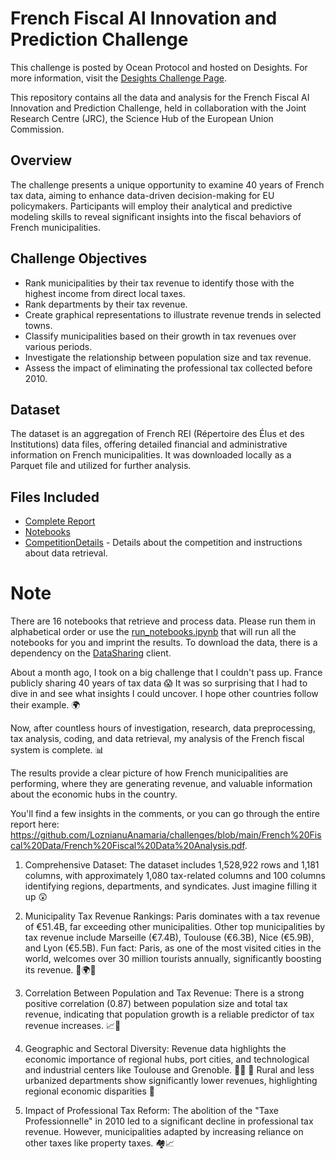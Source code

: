 # French Fiscal AI Innovation and Prediction Challenge


This challenge is posted by Ocean Protocol and hosted on Desights. For more information, visit the [Desights Challenge Page](https://competitions.desights.ai/challenge/26).

This repository contains all the data and analysis for the French Fiscal AI Innovation and Prediction Challenge, held in collaboration with the Joint Research Centre (JRC), the Science Hub of the European Union Commission.

## Overview

The challenge presents a unique opportunity to examine 40 years of French tax data, aiming to enhance data-driven decision-making for EU policymakers. Participants will employ their analytical and predictive modeling skills to reveal significant insights into the fiscal behaviors of French municipalities.

## Challenge Objectives

- Rank municipalities by their tax revenue to identify those with the highest income from direct local taxes.
- Rank departments by their tax revenue.
- Create graphical representations to illustrate revenue trends in selected towns.
- Classify municipalities based on their growth in tax revenues over various periods.
- Investigate the relationship between population size and tax revenue.
- Assess the impact of eliminating the professional tax collected before 2010.

## Dataset

The dataset is an aggregation of French REI (Répertoire des Élus et des Institutions) data files, offering detailed financial and administrative information on French municipalities. It was downloaded locally as a Parquet file and utilized for further analysis.


## Files Included
- [Complete Report](French%20Fiscal%20Data%20Analysis.pdf)
- [Notebooks](notebooks/)
- [CompetitionDetails](CompetitionDetails.pdf) - Details about the competition and instructions about data retrieval.

# Note
There are 16 notebooks that retrieve and process data. Please run them in alphabetical order or use the [run_notebooks.ipynb](notebooks/run_notebooks.ipynb) that will run all the notebooks for you and imprint the results. To download the data, there is a dependency on the [DataSharing](https://github.com/ChristianCasazza/datasharing) client.




About a month ago, I took on a big challenge that I couldn't pass up. France publicly sharing 40 years of tax data 😱 It was so surprising that I had to dive in and see what insights I could uncover. I hope other countries follow their example. 🌍

Now, after countless hours of investigation, research, data preprocessing, tax analysis, coding, and data retrieval, my analysis of the French fiscal system is complete. 📊

The results provide a clear picture of how French municipalities are performing, where they are generating revenue, and valuable information about the economic hubs in the country.

You'll find a few insights in the comments, or you can go through the entire report here: https://github.com/LoznianuAnamaria/challenges/blob/main/French%20Fiscal%20Data/French%20Fiscal%20Data%20Analysis.pdf.


1. Comprehensive Dataset: The dataset includes 1,528,922 rows and 1,181 columns, with approximately 1,080 tax-related columns and 100 columns identifying regions, departments, and syndicates. Just imagine filling it up 😲

2. Municipality Tax Revenue Rankings: Paris dominates with a tax revenue of €51.4B, far exceeding other municipalities. Other top municipalities by tax revenue include Marseille (€7.4B), Toulouse (€6.3B), Nice (€5.9B), and Lyon (€5.5B). Fun fact: Paris, as one of the most visited cities in the world, welcomes over 30 million tourists annually, significantly boosting its revenue. 🌟🌍✨

3. Correlation Between Population and Tax Revenue: There is a strong positive correlation (0.87) between population size and total tax revenue, indicating that population growth is a reliable predictor of tax revenue increases. 📈👥

4. Geographic and Sectoral Diversity: Revenue data highlights the economic importance of regional hubs, port cities, and technological and industrial centers like Toulouse and Grenoble. 🧑‍💻 🐠
Rural and less urbanized departments show significantly lower revenues, highlighting regional economic disparities 🤠

3. Impact of Professional Tax Reform: The abolition of the "Taxe Professionnelle" in 2010 led to a significant decline in professional tax revenue. However, municipalities adapted by increasing reliance on other taxes like property taxes. 🏘️📈

